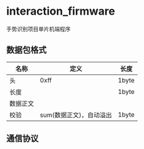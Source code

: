 # interaction_firmware

手势识别项目单片机端程序


## 数据包格式

|名称|定义|长度|
|-|-|-|
|头| 0xff| 1byte|
|长度| |1byte|
|数据正文|||
|校验|sum(数据正文)，自动溢出|1byte|

## 通信协议